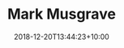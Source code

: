 ---
title: "Mark Musgrave"
date: 2018-12-20T13:44:23+10:00
draft: false
promoted: ''
jobtitle: "Producer (2.8 years)"
weight: 2.8
---